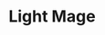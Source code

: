 ---
short_name: light_mage
title: Light Mage
alt: Watercolor painting of a light mage
thumbs:
    w1920_PNG: https://lh3.googleusercontent.com/F_tE6wrFGkljko_6Sz_o5cimWUG11EeU2EYQje0_j-v_1n7zIaSc37ige7gSltUfmUARZEX0EKKuFuN1LPMEJGbSXmKENHZh45bUYMU4U-ZfK-VBHouwdB-PJQJGZcVEBIG2wzdCTg=w355
    w1920_JPG: https://lh3.googleusercontent.com/S_Ri5xNOC5MfQrWR1eLAgvACou3QswoLP8jlz5fwtH6Spbgn806leMK3J_SJcNTPv9HvYzjCFeA5lIxxfL9pXDEQ4SqsaYKsamTUe9EhpyoRW2Wc6zDfUHi6Lr4qwDy3J9OD0i8pTA=w355
    w1024_PNG: https://lh3.googleusercontent.com/F_tE6wrFGkljko_6Sz_o5cimWUG11EeU2EYQje0_j-v_1n7zIaSc37ige7gSltUfmUARZEX0EKKuFuN1LPMEJGbSXmKENHZh45bUYMU4U-ZfK-VBHouwdB-PJQJGZcVEBIG2wzdCTg=w284
    w1024_JPG: https://lh3.googleusercontent.com/S_Ri5xNOC5MfQrWR1eLAgvACou3QswoLP8jlz5fwtH6Spbgn806leMK3J_SJcNTPv9HvYzjCFeA5lIxxfL9pXDEQ4SqsaYKsamTUe9EhpyoRW2Wc6zDfUHi6Lr4qwDy3J9OD0i8pTA=w284
    w768_PNG: https://lh3.googleusercontent.com/F_tE6wrFGkljko_6Sz_o5cimWUG11EeU2EYQje0_j-v_1n7zIaSc37ige7gSltUfmUARZEX0EKKuFuN1LPMEJGbSXmKENHZh45bUYMU4U-ZfK-VBHouwdB-PJQJGZcVEBIG2wzdCTg=w213
    w768_JPG: https://lh3.googleusercontent.com/S_Ri5xNOC5MfQrWR1eLAgvACou3QswoLP8jlz5fwtH6Spbgn806leMK3J_SJcNTPv9HvYzjCFeA5lIxxfL9pXDEQ4SqsaYKsamTUe9EhpyoRW2Wc6zDfUHi6Lr4qwDy3J9OD0i8pTA=w213
    w600_PNG: https://lh3.googleusercontent.com/F_tE6wrFGkljko_6Sz_o5cimWUG11EeU2EYQje0_j-v_1n7zIaSc37ige7gSltUfmUARZEX0EKKuFuN1LPMEJGbSXmKENHZh45bUYMU4U-ZfK-VBHouwdB-PJQJGZcVEBIG2wzdCTg=w166
    w600_JPG: https://lh3.googleusercontent.com/S_Ri5xNOC5MfQrWR1eLAgvACou3QswoLP8jlz5fwtH6Spbgn806leMK3J_SJcNTPv9HvYzjCFeA5lIxxfL9pXDEQ4SqsaYKsamTUe9EhpyoRW2Wc6zDfUHi6Lr4qwDy3J9OD0i8pTA=w166
    w411_PNG: https://lh3.googleusercontent.com/F_tE6wrFGkljko_6Sz_o5cimWUG11EeU2EYQje0_j-v_1n7zIaSc37ige7gSltUfmUARZEX0EKKuFuN1LPMEJGbSXmKENHZh45bUYMU4U-ZfK-VBHouwdB-PJQJGZcVEBIG2wzdCTg=w114
    w411_JPG: https://lh3.googleusercontent.com/S_Ri5xNOC5MfQrWR1eLAgvACou3QswoLP8jlz5fwtH6Spbgn806leMK3J_SJcNTPv9HvYzjCFeA5lIxxfL9pXDEQ4SqsaYKsamTUe9EhpyoRW2Wc6zDfUHi6Lr4qwDy3J9OD0i8pTA=w114
    w360_PNG: https://lh3.googleusercontent.com/F_tE6wrFGkljko_6Sz_o5cimWUG11EeU2EYQje0_j-v_1n7zIaSc37ige7gSltUfmUARZEX0EKKuFuN1LPMEJGbSXmKENHZh45bUYMU4U-ZfK-VBHouwdB-PJQJGZcVEBIG2wzdCTg=w100
    w360_JPG: https://lh3.googleusercontent.com/S_Ri5xNOC5MfQrWR1eLAgvACou3QswoLP8jlz5fwtH6Spbgn806leMK3J_SJcNTPv9HvYzjCFeA5lIxxfL9pXDEQ4SqsaYKsamTUe9EhpyoRW2Wc6zDfUHi6Lr4qwDy3J9OD0i8pTA=w100
    w240_PNG: https://lh3.googleusercontent.com/F_tE6wrFGkljko_6Sz_o5cimWUG11EeU2EYQje0_j-v_1n7zIaSc37ige7gSltUfmUARZEX0EKKuFuN1LPMEJGbSXmKENHZh45bUYMU4U-ZfK-VBHouwdB-PJQJGZcVEBIG2wzdCTg=w66
    w240_JPG: https://lh3.googleusercontent.com/S_Ri5xNOC5MfQrWR1eLAgvACou3QswoLP8jlz5fwtH6Spbgn806leMK3J_SJcNTPv9HvYzjCFeA5lIxxfL9pXDEQ4SqsaYKsamTUe9EhpyoRW2Wc6zDfUHi6Lr4qwDy3J9OD0i8pTA=w66
images:
    - label: Final Version
      caption: A young light mage.
      full: https://lh3.googleusercontent.com/KzTjwyuJJqxZbp5rfT4Gz_aWZtnORZ2MykXrqBq_5Ys8rCmsvg69CtHKk-swCmsdM7Q7FYzu7HRUfvwAdA-azuK-R2I3unk-klw3hmLGGXGpAhBCqnGcri7045B8mOcy_gseYV4d6Q=w1080-h1080
      w1920_PNG: https://lh3.googleusercontent.com/a08rohbA7uUrzj0qMUQKcB-dmLq6T6pxP_o0tRezHqFdRyaoK9YOnCEtoOeHLbChsyf5LmPDzkKoffJi0_ss2poewnPUirQYHG6nkSNObf2I4B-FGJxKt_hBelM2epMrXnmpzuZXZQ=w850
      w1920_JPG: https://lh3.googleusercontent.com/AsyzkrZ1BGk4Y45GrM4rPm_E9SWE-55ABaLVwoVEYg3J-GuA5hpJLaKYASnQnuzMcyo1_A5cdMxbpYFfPVgkLSRGJN9dAsqrMsss_LBhSIDMso9w_v_TJ9WInJSL1-4IRgeyCWP6Rg=w850
      w1024_PNG: https://lh3.googleusercontent.com/a08rohbA7uUrzj0qMUQKcB-dmLq6T6pxP_o0tRezHqFdRyaoK9YOnCEtoOeHLbChsyf5LmPDzkKoffJi0_ss2poewnPUirQYHG6nkSNObf2I4B-FGJxKt_hBelM2epMrXnmpzuZXZQ=w711
      w1024_JPG: https://lh3.googleusercontent.com/AsyzkrZ1BGk4Y45GrM4rPm_E9SWE-55ABaLVwoVEYg3J-GuA5hpJLaKYASnQnuzMcyo1_A5cdMxbpYFfPVgkLSRGJN9dAsqrMsss_LBhSIDMso9w_v_TJ9WInJSL1-4IRgeyCWP6Rg=w711
      w768_PNG: https://lh3.googleusercontent.com/a08rohbA7uUrzj0qMUQKcB-dmLq6T6pxP_o0tRezHqFdRyaoK9YOnCEtoOeHLbChsyf5LmPDzkKoffJi0_ss2poewnPUirQYHG6nkSNObf2I4B-FGJxKt_hBelM2epMrXnmpzuZXZQ=w533
      w768_JPG: https://lh3.googleusercontent.com/AsyzkrZ1BGk4Y45GrM4rPm_E9SWE-55ABaLVwoVEYg3J-GuA5hpJLaKYASnQnuzMcyo1_A5cdMxbpYFfPVgkLSRGJN9dAsqrMsss_LBhSIDMso9w_v_TJ9WInJSL1-4IRgeyCWP6Rg=w533
      w600_PNG: https://lh3.googleusercontent.com/a08rohbA7uUrzj0qMUQKcB-dmLq6T6pxP_o0tRezHqFdRyaoK9YOnCEtoOeHLbChsyf5LmPDzkKoffJi0_ss2poewnPUirQYHG6nkSNObf2I4B-FGJxKt_hBelM2epMrXnmpzuZXZQ=w416
      w600_JPG: https://lh3.googleusercontent.com/AsyzkrZ1BGk4Y45GrM4rPm_E9SWE-55ABaLVwoVEYg3J-GuA5hpJLaKYASnQnuzMcyo1_A5cdMxbpYFfPVgkLSRGJN9dAsqrMsss_LBhSIDMso9w_v_TJ9WInJSL1-4IRgeyCWP6Rg=w416
      w411_PNG: https://lh3.googleusercontent.com/a08rohbA7uUrzj0qMUQKcB-dmLq6T6pxP_o0tRezHqFdRyaoK9YOnCEtoOeHLbChsyf5LmPDzkKoffJi0_ss2poewnPUirQYHG6nkSNObf2I4B-FGJxKt_hBelM2epMrXnmpzuZXZQ=w285
      w411_JPG: https://lh3.googleusercontent.com/AsyzkrZ1BGk4Y45GrM4rPm_E9SWE-55ABaLVwoVEYg3J-GuA5hpJLaKYASnQnuzMcyo1_A5cdMxbpYFfPVgkLSRGJN9dAsqrMsss_LBhSIDMso9w_v_TJ9WInJSL1-4IRgeyCWP6Rg=w285
      w360_PNG: https://lh3.googleusercontent.com/a08rohbA7uUrzj0qMUQKcB-dmLq6T6pxP_o0tRezHqFdRyaoK9YOnCEtoOeHLbChsyf5LmPDzkKoffJi0_ss2poewnPUirQYHG6nkSNObf2I4B-FGJxKt_hBelM2epMrXnmpzuZXZQ=w250
      w360_JPG: https://lh3.googleusercontent.com/AsyzkrZ1BGk4Y45GrM4rPm_E9SWE-55ABaLVwoVEYg3J-GuA5hpJLaKYASnQnuzMcyo1_A5cdMxbpYFfPVgkLSRGJN9dAsqrMsss_LBhSIDMso9w_v_TJ9WInJSL1-4IRgeyCWP6Rg=w250
      w240_PNG: https://lh3.googleusercontent.com/a08rohbA7uUrzj0qMUQKcB-dmLq6T6pxP_o0tRezHqFdRyaoK9YOnCEtoOeHLbChsyf5LmPDzkKoffJi0_ss2poewnPUirQYHG6nkSNObf2I4B-FGJxKt_hBelM2epMrXnmpzuZXZQ=w166
      w240_JPG: https://lh3.googleusercontent.com/AsyzkrZ1BGk4Y45GrM4rPm_E9SWE-55ABaLVwoVEYg3J-GuA5hpJLaKYASnQnuzMcyo1_A5cdMxbpYFfPVgkLSRGJN9dAsqrMsss_LBhSIDMso9w_v_TJ9WInJSL1-4IRgeyCWP6Rg=w166
    - label: First Version
      caption: Just the line art.
      full: https://lh3.googleusercontent.com/CfyueJZ69RvwTde7yT0uh4TRDD4SzlqG41TU8KQukttIpWiUyoegJd3Zvbk1C_aBNBampt4D0MgxF1LrFxZRJHsj5c84tRI5nYK8_PkGEIHV1ckp5Jgv43z0Awuzp18xNOEhVuihWw=w1080-h1080
      w1920_PNG: https://lh3.googleusercontent.com/cDzsERh-x07EU5PGTczels_jmS9YezXR4t53_jNKW39kCSo106Tp7S-pT0fQGEB2qCq4qg-QilCX-kdaeUWI44Y6y3veXqzHw3mRJVmxkrdmVv4lnfSs32ssRQSW7Trx-N-a7v7H3A=w850
      w1920_JPG: https://lh3.googleusercontent.com/mVg81qlKGjKPJINyZwpnqczK2Z-rMyKRgNrjjH3kj28WAbxcZGdUWa8NHh-Mth6_gFdr0GHnimAAQ3ORpIGjioP71ir2iPwTEjZXvJO8PNQwzOOpTpgxk5Y7jKRonPt8rjErzf7G_g=w850
      w1024_PNG: https://lh3.googleusercontent.com/cDzsERh-x07EU5PGTczels_jmS9YezXR4t53_jNKW39kCSo106Tp7S-pT0fQGEB2qCq4qg-QilCX-kdaeUWI44Y6y3veXqzHw3mRJVmxkrdmVv4lnfSs32ssRQSW7Trx-N-a7v7H3A=w711
      w1024_JPG: https://lh3.googleusercontent.com/mVg81qlKGjKPJINyZwpnqczK2Z-rMyKRgNrjjH3kj28WAbxcZGdUWa8NHh-Mth6_gFdr0GHnimAAQ3ORpIGjioP71ir2iPwTEjZXvJO8PNQwzOOpTpgxk5Y7jKRonPt8rjErzf7G_g=w711
      w768_PNG: https://lh3.googleusercontent.com/cDzsERh-x07EU5PGTczels_jmS9YezXR4t53_jNKW39kCSo106Tp7S-pT0fQGEB2qCq4qg-QilCX-kdaeUWI44Y6y3veXqzHw3mRJVmxkrdmVv4lnfSs32ssRQSW7Trx-N-a7v7H3A=w533
      w768_JPG: https://lh3.googleusercontent.com/mVg81qlKGjKPJINyZwpnqczK2Z-rMyKRgNrjjH3kj28WAbxcZGdUWa8NHh-Mth6_gFdr0GHnimAAQ3ORpIGjioP71ir2iPwTEjZXvJO8PNQwzOOpTpgxk5Y7jKRonPt8rjErzf7G_g=w533
      w600_PNG: https://lh3.googleusercontent.com/cDzsERh-x07EU5PGTczels_jmS9YezXR4t53_jNKW39kCSo106Tp7S-pT0fQGEB2qCq4qg-QilCX-kdaeUWI44Y6y3veXqzHw3mRJVmxkrdmVv4lnfSs32ssRQSW7Trx-N-a7v7H3A=w416
      w600_JPG: https://lh3.googleusercontent.com/mVg81qlKGjKPJINyZwpnqczK2Z-rMyKRgNrjjH3kj28WAbxcZGdUWa8NHh-Mth6_gFdr0GHnimAAQ3ORpIGjioP71ir2iPwTEjZXvJO8PNQwzOOpTpgxk5Y7jKRonPt8rjErzf7G_g=w416
      w411_PNG: https://lh3.googleusercontent.com/cDzsERh-x07EU5PGTczels_jmS9YezXR4t53_jNKW39kCSo106Tp7S-pT0fQGEB2qCq4qg-QilCX-kdaeUWI44Y6y3veXqzHw3mRJVmxkrdmVv4lnfSs32ssRQSW7Trx-N-a7v7H3A=w285
      w411_JPG: https://lh3.googleusercontent.com/mVg81qlKGjKPJINyZwpnqczK2Z-rMyKRgNrjjH3kj28WAbxcZGdUWa8NHh-Mth6_gFdr0GHnimAAQ3ORpIGjioP71ir2iPwTEjZXvJO8PNQwzOOpTpgxk5Y7jKRonPt8rjErzf7G_g=w285
      w360_PNG: https://lh3.googleusercontent.com/cDzsERh-x07EU5PGTczels_jmS9YezXR4t53_jNKW39kCSo106Tp7S-pT0fQGEB2qCq4qg-QilCX-kdaeUWI44Y6y3veXqzHw3mRJVmxkrdmVv4lnfSs32ssRQSW7Trx-N-a7v7H3A=w250
      w360_JPG: https://lh3.googleusercontent.com/mVg81qlKGjKPJINyZwpnqczK2Z-rMyKRgNrjjH3kj28WAbxcZGdUWa8NHh-Mth6_gFdr0GHnimAAQ3ORpIGjioP71ir2iPwTEjZXvJO8PNQwzOOpTpgxk5Y7jKRonPt8rjErzf7G_g=w250
      w240_PNG: https://lh3.googleusercontent.com/cDzsERh-x07EU5PGTczels_jmS9YezXR4t53_jNKW39kCSo106Tp7S-pT0fQGEB2qCq4qg-QilCX-kdaeUWI44Y6y3veXqzHw3mRJVmxkrdmVv4lnfSs32ssRQSW7Trx-N-a7v7H3A=w166
      w240_JPG: https://lh3.googleusercontent.com/mVg81qlKGjKPJINyZwpnqczK2Z-rMyKRgNrjjH3kj28WAbxcZGdUWa8NHh-Mth6_gFdr0GHnimAAQ3ORpIGjioP71ir2iPwTEjZXvJO8PNQwzOOpTpgxk5Y7jKRonPt8rjErzf7G_g=w166
    - label: Second Version
      caption: Basic washes added.
      full: https://lh3.googleusercontent.com/XQY5hPf3QqDFPMpHetwAq8jn7L6qINOTgdp7fsADUHBVLvzOcHSiO1H69o3wvoSNb0g-_hz1-Lu4bKPU3BwxKZBF_Qjkrvo8ozpPvp4k5BWtnd9lOV3D7qQDff1Eq1j1c_U5z6IYxQ=w1080-h1080
      w1920_PNG: https://lh3.googleusercontent.com/uBzO98jHFNUc18sJRo4lHjwPgzPsvN919739vyRDgFr7bN-AboSIC78O62kapuMfWgr9jW-EkH6020t6-duc47vQQhucKWdeZ2hJkBO7ZzpGfg5mBLuJVmrhl2T3gp5tC7x-1fhcmw=w850
      w1920_JPG: https://lh3.googleusercontent.com/37EQXMz7Z9b0Ca_XxyvtRH_0LdYBjTXSUv29QjIuTHYwwfm7iNFwv4ncZTKxmQst36QvAqVYUwyG9VWku-Y9XFXJq2bBr6PCQlnaO7763Vgtm8cjfcleqNapr3DMC_tUmfyMQFpwvQ=w850
      w1024_PNG: https://lh3.googleusercontent.com/uBzO98jHFNUc18sJRo4lHjwPgzPsvN919739vyRDgFr7bN-AboSIC78O62kapuMfWgr9jW-EkH6020t6-duc47vQQhucKWdeZ2hJkBO7ZzpGfg5mBLuJVmrhl2T3gp5tC7x-1fhcmw=w711
      w1024_JPG: https://lh3.googleusercontent.com/37EQXMz7Z9b0Ca_XxyvtRH_0LdYBjTXSUv29QjIuTHYwwfm7iNFwv4ncZTKxmQst36QvAqVYUwyG9VWku-Y9XFXJq2bBr6PCQlnaO7763Vgtm8cjfcleqNapr3DMC_tUmfyMQFpwvQ=w711
      w768_PNG: https://lh3.googleusercontent.com/uBzO98jHFNUc18sJRo4lHjwPgzPsvN919739vyRDgFr7bN-AboSIC78O62kapuMfWgr9jW-EkH6020t6-duc47vQQhucKWdeZ2hJkBO7ZzpGfg5mBLuJVmrhl2T3gp5tC7x-1fhcmw=w533
      w768_JPG: https://lh3.googleusercontent.com/37EQXMz7Z9b0Ca_XxyvtRH_0LdYBjTXSUv29QjIuTHYwwfm7iNFwv4ncZTKxmQst36QvAqVYUwyG9VWku-Y9XFXJq2bBr6PCQlnaO7763Vgtm8cjfcleqNapr3DMC_tUmfyMQFpwvQ=w533
      w600_PNG: https://lh3.googleusercontent.com/uBzO98jHFNUc18sJRo4lHjwPgzPsvN919739vyRDgFr7bN-AboSIC78O62kapuMfWgr9jW-EkH6020t6-duc47vQQhucKWdeZ2hJkBO7ZzpGfg5mBLuJVmrhl2T3gp5tC7x-1fhcmw=w416
      w600_JPG: https://lh3.googleusercontent.com/37EQXMz7Z9b0Ca_XxyvtRH_0LdYBjTXSUv29QjIuTHYwwfm7iNFwv4ncZTKxmQst36QvAqVYUwyG9VWku-Y9XFXJq2bBr6PCQlnaO7763Vgtm8cjfcleqNapr3DMC_tUmfyMQFpwvQ=w416
      w411_PNG: https://lh3.googleusercontent.com/uBzO98jHFNUc18sJRo4lHjwPgzPsvN919739vyRDgFr7bN-AboSIC78O62kapuMfWgr9jW-EkH6020t6-duc47vQQhucKWdeZ2hJkBO7ZzpGfg5mBLuJVmrhl2T3gp5tC7x-1fhcmw=w285
      w411_JPG: https://lh3.googleusercontent.com/37EQXMz7Z9b0Ca_XxyvtRH_0LdYBjTXSUv29QjIuTHYwwfm7iNFwv4ncZTKxmQst36QvAqVYUwyG9VWku-Y9XFXJq2bBr6PCQlnaO7763Vgtm8cjfcleqNapr3DMC_tUmfyMQFpwvQ=w285
      w360_PNG: https://lh3.googleusercontent.com/uBzO98jHFNUc18sJRo4lHjwPgzPsvN919739vyRDgFr7bN-AboSIC78O62kapuMfWgr9jW-EkH6020t6-duc47vQQhucKWdeZ2hJkBO7ZzpGfg5mBLuJVmrhl2T3gp5tC7x-1fhcmw=w250
      w360_JPG: https://lh3.googleusercontent.com/37EQXMz7Z9b0Ca_XxyvtRH_0LdYBjTXSUv29QjIuTHYwwfm7iNFwv4ncZTKxmQst36QvAqVYUwyG9VWku-Y9XFXJq2bBr6PCQlnaO7763Vgtm8cjfcleqNapr3DMC_tUmfyMQFpwvQ=w250
      w240_PNG: https://lh3.googleusercontent.com/uBzO98jHFNUc18sJRo4lHjwPgzPsvN919739vyRDgFr7bN-AboSIC78O62kapuMfWgr9jW-EkH6020t6-duc47vQQhucKWdeZ2hJkBO7ZzpGfg5mBLuJVmrhl2T3gp5tC7x-1fhcmw=w166
      w240_JPG: https://lh3.googleusercontent.com/37EQXMz7Z9b0Ca_XxyvtRH_0LdYBjTXSUv29QjIuTHYwwfm7iNFwv4ncZTKxmQst36QvAqVYUwyG9VWku-Y9XFXJq2bBr6PCQlnaO7763Vgtm8cjfcleqNapr3DMC_tUmfyMQFpwvQ=w166
    - label: Third Version
      caption: Highlights added.
      full: https://lh3.googleusercontent.com/xuTtUVZATLT00MCukgq9fAoEXMw2RVXN4cwXEOE9JWuKZt2f4kiHbx89uJ-rLVTXNEjNq862fFTvQp_9A2wsoU9NUy9DLau6LrFSfp3rQIOL1fVU7Ff4DAEFTTuV6PcFqdQjDqDHFw=w1080-h1080
      w1920_PNG: https://lh3.googleusercontent.com/s4mJbG22nsZttT0dpPhiT6Im0D_ZI0eZdBOpL9FkvorVjKmcOi1OJcMugmUqc9eqQX0j5tx6m2IY2Rg7KNbqYDnHbBkc_onvw3rINTXUSpTw_2zRGJkGidzHtdXWNLf9qte2o54zbQ=w850
      w1920_JPG: https://lh3.googleusercontent.com/IxAEIdXsqYzRc1vt301VAVQ2zobkLyGHxmm40gFjuj4ULboOioG7PcV8ZbIvmmurdvsl-g05gUTOEfw8dDKHBeVrbWWBQVPSy-WS4dzWamMZ3G-U6JvAqIAIp8SKKY1jg0-RzVmLjg=w850
      w1024_PNG: https://lh3.googleusercontent.com/s4mJbG22nsZttT0dpPhiT6Im0D_ZI0eZdBOpL9FkvorVjKmcOi1OJcMugmUqc9eqQX0j5tx6m2IY2Rg7KNbqYDnHbBkc_onvw3rINTXUSpTw_2zRGJkGidzHtdXWNLf9qte2o54zbQ=w711
      w1024_JPG: https://lh3.googleusercontent.com/IxAEIdXsqYzRc1vt301VAVQ2zobkLyGHxmm40gFjuj4ULboOioG7PcV8ZbIvmmurdvsl-g05gUTOEfw8dDKHBeVrbWWBQVPSy-WS4dzWamMZ3G-U6JvAqIAIp8SKKY1jg0-RzVmLjg=w711
      w768_PNG: https://lh3.googleusercontent.com/s4mJbG22nsZttT0dpPhiT6Im0D_ZI0eZdBOpL9FkvorVjKmcOi1OJcMugmUqc9eqQX0j5tx6m2IY2Rg7KNbqYDnHbBkc_onvw3rINTXUSpTw_2zRGJkGidzHtdXWNLf9qte2o54zbQ=w533
      w768_JPG: https://lh3.googleusercontent.com/IxAEIdXsqYzRc1vt301VAVQ2zobkLyGHxmm40gFjuj4ULboOioG7PcV8ZbIvmmurdvsl-g05gUTOEfw8dDKHBeVrbWWBQVPSy-WS4dzWamMZ3G-U6JvAqIAIp8SKKY1jg0-RzVmLjg=w533
      w600_PNG: https://lh3.googleusercontent.com/s4mJbG22nsZttT0dpPhiT6Im0D_ZI0eZdBOpL9FkvorVjKmcOi1OJcMugmUqc9eqQX0j5tx6m2IY2Rg7KNbqYDnHbBkc_onvw3rINTXUSpTw_2zRGJkGidzHtdXWNLf9qte2o54zbQ=w416
      w600_JPG: https://lh3.googleusercontent.com/IxAEIdXsqYzRc1vt301VAVQ2zobkLyGHxmm40gFjuj4ULboOioG7PcV8ZbIvmmurdvsl-g05gUTOEfw8dDKHBeVrbWWBQVPSy-WS4dzWamMZ3G-U6JvAqIAIp8SKKY1jg0-RzVmLjg=w416
      w411_PNG: https://lh3.googleusercontent.com/s4mJbG22nsZttT0dpPhiT6Im0D_ZI0eZdBOpL9FkvorVjKmcOi1OJcMugmUqc9eqQX0j5tx6m2IY2Rg7KNbqYDnHbBkc_onvw3rINTXUSpTw_2zRGJkGidzHtdXWNLf9qte2o54zbQ=w285
      w411_JPG: https://lh3.googleusercontent.com/IxAEIdXsqYzRc1vt301VAVQ2zobkLyGHxmm40gFjuj4ULboOioG7PcV8ZbIvmmurdvsl-g05gUTOEfw8dDKHBeVrbWWBQVPSy-WS4dzWamMZ3G-U6JvAqIAIp8SKKY1jg0-RzVmLjg=w285
      w360_PNG: https://lh3.googleusercontent.com/s4mJbG22nsZttT0dpPhiT6Im0D_ZI0eZdBOpL9FkvorVjKmcOi1OJcMugmUqc9eqQX0j5tx6m2IY2Rg7KNbqYDnHbBkc_onvw3rINTXUSpTw_2zRGJkGidzHtdXWNLf9qte2o54zbQ=w250
      w360_JPG: https://lh3.googleusercontent.com/IxAEIdXsqYzRc1vt301VAVQ2zobkLyGHxmm40gFjuj4ULboOioG7PcV8ZbIvmmurdvsl-g05gUTOEfw8dDKHBeVrbWWBQVPSy-WS4dzWamMZ3G-U6JvAqIAIp8SKKY1jg0-RzVmLjg=w250
      w240_PNG: https://lh3.googleusercontent.com/s4mJbG22nsZttT0dpPhiT6Im0D_ZI0eZdBOpL9FkvorVjKmcOi1OJcMugmUqc9eqQX0j5tx6m2IY2Rg7KNbqYDnHbBkc_onvw3rINTXUSpTw_2zRGJkGidzHtdXWNLf9qte2o54zbQ=w166
      w240_JPG: https://lh3.googleusercontent.com/IxAEIdXsqYzRc1vt301VAVQ2zobkLyGHxmm40gFjuj4ULboOioG7PcV8ZbIvmmurdvsl-g05gUTOEfw8dDKHBeVrbWWBQVPSy-WS4dzWamMZ3G-U6JvAqIAIp8SKKY1jg0-RzVmLjg=w166
    - label: Fourth Version
      caption: Shading added to the skin and robe.
      full: https://lh3.googleusercontent.com/ZHKZ4UlbF9Y-fTlbDKsj8iCBtCyy-ATtLas6_3OHxUuZaY_sWrGLkeFR7FYnfosHGlH8TuZHEU79LH2xmyvKFpo8ehAsoVIndD3cLYitIdeMdr-haUiUyplJF6FqdQAYZW5fY1dXLQ=w1080-h1080
      w1920_PNG: https://lh3.googleusercontent.com/DW3IgzirydT6_-wlHCZaXbUZv4vgOB-RqcRD8qlYBFGJsJfwngs75BvrX2ytYG6Nh4GziGcs_JG-GDS-1gUQtMmwMES7PGFg6h9Aj6aKIJCgMvzbtiniTkJ7m9XaPMxjUvCeAMHGuA=w850
      w1920_JPG: https://lh3.googleusercontent.com/yuYL0XAuxGCeNhXZB_ViHWoNx1ewqAjNwWPT9BSy7d8xLKp6kmooef7QfFIn3Jdt-cqwihQBdVcoi2P-04EgLyulceK457AiK0SaCHHHWOJnFcwWsdbvWHb-MaqawgJiHVD_OCt81A=w850
      w1024_PNG: https://lh3.googleusercontent.com/DW3IgzirydT6_-wlHCZaXbUZv4vgOB-RqcRD8qlYBFGJsJfwngs75BvrX2ytYG6Nh4GziGcs_JG-GDS-1gUQtMmwMES7PGFg6h9Aj6aKIJCgMvzbtiniTkJ7m9XaPMxjUvCeAMHGuA=w711
      w1024_JPG: https://lh3.googleusercontent.com/yuYL0XAuxGCeNhXZB_ViHWoNx1ewqAjNwWPT9BSy7d8xLKp6kmooef7QfFIn3Jdt-cqwihQBdVcoi2P-04EgLyulceK457AiK0SaCHHHWOJnFcwWsdbvWHb-MaqawgJiHVD_OCt81A=w711
      w768_PNG: https://lh3.googleusercontent.com/DW3IgzirydT6_-wlHCZaXbUZv4vgOB-RqcRD8qlYBFGJsJfwngs75BvrX2ytYG6Nh4GziGcs_JG-GDS-1gUQtMmwMES7PGFg6h9Aj6aKIJCgMvzbtiniTkJ7m9XaPMxjUvCeAMHGuA=w533
      w768_JPG: https://lh3.googleusercontent.com/yuYL0XAuxGCeNhXZB_ViHWoNx1ewqAjNwWPT9BSy7d8xLKp6kmooef7QfFIn3Jdt-cqwihQBdVcoi2P-04EgLyulceK457AiK0SaCHHHWOJnFcwWsdbvWHb-MaqawgJiHVD_OCt81A=w533
      w600_PNG: https://lh3.googleusercontent.com/DW3IgzirydT6_-wlHCZaXbUZv4vgOB-RqcRD8qlYBFGJsJfwngs75BvrX2ytYG6Nh4GziGcs_JG-GDS-1gUQtMmwMES7PGFg6h9Aj6aKIJCgMvzbtiniTkJ7m9XaPMxjUvCeAMHGuA=w416
      w600_JPG: https://lh3.googleusercontent.com/yuYL0XAuxGCeNhXZB_ViHWoNx1ewqAjNwWPT9BSy7d8xLKp6kmooef7QfFIn3Jdt-cqwihQBdVcoi2P-04EgLyulceK457AiK0SaCHHHWOJnFcwWsdbvWHb-MaqawgJiHVD_OCt81A=w416
      w411_PNG: https://lh3.googleusercontent.com/DW3IgzirydT6_-wlHCZaXbUZv4vgOB-RqcRD8qlYBFGJsJfwngs75BvrX2ytYG6Nh4GziGcs_JG-GDS-1gUQtMmwMES7PGFg6h9Aj6aKIJCgMvzbtiniTkJ7m9XaPMxjUvCeAMHGuA=w285
      w411_JPG: https://lh3.googleusercontent.com/yuYL0XAuxGCeNhXZB_ViHWoNx1ewqAjNwWPT9BSy7d8xLKp6kmooef7QfFIn3Jdt-cqwihQBdVcoi2P-04EgLyulceK457AiK0SaCHHHWOJnFcwWsdbvWHb-MaqawgJiHVD_OCt81A=w285
      w360_PNG: https://lh3.googleusercontent.com/DW3IgzirydT6_-wlHCZaXbUZv4vgOB-RqcRD8qlYBFGJsJfwngs75BvrX2ytYG6Nh4GziGcs_JG-GDS-1gUQtMmwMES7PGFg6h9Aj6aKIJCgMvzbtiniTkJ7m9XaPMxjUvCeAMHGuA=w250
      w360_JPG: https://lh3.googleusercontent.com/yuYL0XAuxGCeNhXZB_ViHWoNx1ewqAjNwWPT9BSy7d8xLKp6kmooef7QfFIn3Jdt-cqwihQBdVcoi2P-04EgLyulceK457AiK0SaCHHHWOJnFcwWsdbvWHb-MaqawgJiHVD_OCt81A=w250
      w240_PNG: https://lh3.googleusercontent.com/DW3IgzirydT6_-wlHCZaXbUZv4vgOB-RqcRD8qlYBFGJsJfwngs75BvrX2ytYG6Nh4GziGcs_JG-GDS-1gUQtMmwMES7PGFg6h9Aj6aKIJCgMvzbtiniTkJ7m9XaPMxjUvCeAMHGuA=w166
      w240_JPG: https://lh3.googleusercontent.com/yuYL0XAuxGCeNhXZB_ViHWoNx1ewqAjNwWPT9BSy7d8xLKp6kmooef7QfFIn3Jdt-cqwihQBdVcoi2P-04EgLyulceK457AiK0SaCHHHWOJnFcwWsdbvWHb-MaqawgJiHVD_OCt81A=w166
    - label: Fifth Version
      caption: Shading developed for the magical staff and the rest of the body & clothes.
      full: https://lh3.googleusercontent.com/66bzxLABCfCN3xhit8esJrX4An3R6ouZpw69Ytmx5N2xX7YXd-14NfpRvSdm4zR6a3EFCoWmHSfk4mDP02wtlEJYQy-5n3TFkz80bVI2kL5dkMZFwJf9YIAFICB7-qvVEOVmSjmDiA=w1080-h1080
      w1920_PNG: https://lh3.googleusercontent.com/-iBex-6MLon3rMMmn2UI-LMkSCRQkI9Xv3MwDg1xOb_qaFZFsYmGCAIW2jtT1LZC3VtRI5yUGZBfNLpSqeC2UhaTYxEDi7mpFFzK0W2-w3DudRE99AeFRLtul5IDXPePoCDy1EMsKQ=w850
      w1920_JPG: https://lh3.googleusercontent.com/dI6J0mLqijT4pVcUtPazq1uGhnDHwl35r4o1TUs4Ol6RMoUm4s_5snR5N1dMBNfE5MHEpFN03DCMpWbbyYGDhxmpIpdvnUXBFOpb-4eCPzA1qW7bTvIRf2wJOqdaEa43RhWMCohiEA=w850
      w1024_PNG: https://lh3.googleusercontent.com/-iBex-6MLon3rMMmn2UI-LMkSCRQkI9Xv3MwDg1xOb_qaFZFsYmGCAIW2jtT1LZC3VtRI5yUGZBfNLpSqeC2UhaTYxEDi7mpFFzK0W2-w3DudRE99AeFRLtul5IDXPePoCDy1EMsKQ=w711
      w1024_JPG: https://lh3.googleusercontent.com/dI6J0mLqijT4pVcUtPazq1uGhnDHwl35r4o1TUs4Ol6RMoUm4s_5snR5N1dMBNfE5MHEpFN03DCMpWbbyYGDhxmpIpdvnUXBFOpb-4eCPzA1qW7bTvIRf2wJOqdaEa43RhWMCohiEA=w711
      w768_PNG: https://lh3.googleusercontent.com/-iBex-6MLon3rMMmn2UI-LMkSCRQkI9Xv3MwDg1xOb_qaFZFsYmGCAIW2jtT1LZC3VtRI5yUGZBfNLpSqeC2UhaTYxEDi7mpFFzK0W2-w3DudRE99AeFRLtul5IDXPePoCDy1EMsKQ=w533
      w768_JPG: https://lh3.googleusercontent.com/dI6J0mLqijT4pVcUtPazq1uGhnDHwl35r4o1TUs4Ol6RMoUm4s_5snR5N1dMBNfE5MHEpFN03DCMpWbbyYGDhxmpIpdvnUXBFOpb-4eCPzA1qW7bTvIRf2wJOqdaEa43RhWMCohiEA=w533
      w600_PNG: https://lh3.googleusercontent.com/-iBex-6MLon3rMMmn2UI-LMkSCRQkI9Xv3MwDg1xOb_qaFZFsYmGCAIW2jtT1LZC3VtRI5yUGZBfNLpSqeC2UhaTYxEDi7mpFFzK0W2-w3DudRE99AeFRLtul5IDXPePoCDy1EMsKQ=w416
      w600_JPG: https://lh3.googleusercontent.com/dI6J0mLqijT4pVcUtPazq1uGhnDHwl35r4o1TUs4Ol6RMoUm4s_5snR5N1dMBNfE5MHEpFN03DCMpWbbyYGDhxmpIpdvnUXBFOpb-4eCPzA1qW7bTvIRf2wJOqdaEa43RhWMCohiEA=w416
      w411_PNG: https://lh3.googleusercontent.com/-iBex-6MLon3rMMmn2UI-LMkSCRQkI9Xv3MwDg1xOb_qaFZFsYmGCAIW2jtT1LZC3VtRI5yUGZBfNLpSqeC2UhaTYxEDi7mpFFzK0W2-w3DudRE99AeFRLtul5IDXPePoCDy1EMsKQ=w285
      w411_JPG: https://lh3.googleusercontent.com/dI6J0mLqijT4pVcUtPazq1uGhnDHwl35r4o1TUs4Ol6RMoUm4s_5snR5N1dMBNfE5MHEpFN03DCMpWbbyYGDhxmpIpdvnUXBFOpb-4eCPzA1qW7bTvIRf2wJOqdaEa43RhWMCohiEA=w285
      w360_PNG: https://lh3.googleusercontent.com/-iBex-6MLon3rMMmn2UI-LMkSCRQkI9Xv3MwDg1xOb_qaFZFsYmGCAIW2jtT1LZC3VtRI5yUGZBfNLpSqeC2UhaTYxEDi7mpFFzK0W2-w3DudRE99AeFRLtul5IDXPePoCDy1EMsKQ=w250
      w360_JPG: https://lh3.googleusercontent.com/dI6J0mLqijT4pVcUtPazq1uGhnDHwl35r4o1TUs4Ol6RMoUm4s_5snR5N1dMBNfE5MHEpFN03DCMpWbbyYGDhxmpIpdvnUXBFOpb-4eCPzA1qW7bTvIRf2wJOqdaEa43RhWMCohiEA=w250
      w240_PNG: https://lh3.googleusercontent.com/-iBex-6MLon3rMMmn2UI-LMkSCRQkI9Xv3MwDg1xOb_qaFZFsYmGCAIW2jtT1LZC3VtRI5yUGZBfNLpSqeC2UhaTYxEDi7mpFFzK0W2-w3DudRE99AeFRLtul5IDXPePoCDy1EMsKQ=w166
      w240_JPG: https://lh3.googleusercontent.com/dI6J0mLqijT4pVcUtPazq1uGhnDHwl35r4o1TUs4Ol6RMoUm4s_5snR5N1dMBNfE5MHEpFN03DCMpWbbyYGDhxmpIpdvnUXBFOpb-4eCPzA1qW7bTvIRf2wJOqdaEa43RhWMCohiEA=w166
    - label: Sixth Version
      caption: Shading added to the hair.
      full: https://lh3.googleusercontent.com/m5Vt04OK72sZrCpqLPNr8eBOiN6e8R5y74lxGVvn0zynaOE6vD5g0oUvHr7bDdwJov895XJilimas19nKFvMn1mF5Atm4oVpa4eu1o3VpR4jC9egGp7UuFZLpzcCTQmUwSkdnCyi-A=w1080-h1080
      w1920_PNG: https://lh3.googleusercontent.com/sir0GlnzGZmJq-MYFuE6uYWZ40cVjqdZg-tduIM6QsW0whDVaOIXeK-L0IMMR44H288FMDJoiZ64wlbS-TpA9DXenxIQlE04O0WDPKHWs4jrfmnaRgwC6jGbxB70Po-RNTbQDW0RIg=w850
      w1920_JPG: https://lh3.googleusercontent.com/wUe5NGBayQveSaOPylzX4c0LEATkiVobb7xtZzPVQkJh3GSCvWs_To4YsAqcD_vfSVc2BA2_0PpEAhaTHBe4vfq7eBjdgemcU7fP1SlTqbzXIj2BoJIDoCNLWG91IOrfVVvVGg8K6w=w850
      w1024_PNG: https://lh3.googleusercontent.com/sir0GlnzGZmJq-MYFuE6uYWZ40cVjqdZg-tduIM6QsW0whDVaOIXeK-L0IMMR44H288FMDJoiZ64wlbS-TpA9DXenxIQlE04O0WDPKHWs4jrfmnaRgwC6jGbxB70Po-RNTbQDW0RIg=w711
      w1024_JPG: https://lh3.googleusercontent.com/wUe5NGBayQveSaOPylzX4c0LEATkiVobb7xtZzPVQkJh3GSCvWs_To4YsAqcD_vfSVc2BA2_0PpEAhaTHBe4vfq7eBjdgemcU7fP1SlTqbzXIj2BoJIDoCNLWG91IOrfVVvVGg8K6w=w711
      w768_PNG: https://lh3.googleusercontent.com/sir0GlnzGZmJq-MYFuE6uYWZ40cVjqdZg-tduIM6QsW0whDVaOIXeK-L0IMMR44H288FMDJoiZ64wlbS-TpA9DXenxIQlE04O0WDPKHWs4jrfmnaRgwC6jGbxB70Po-RNTbQDW0RIg=w533
      w768_JPG: https://lh3.googleusercontent.com/wUe5NGBayQveSaOPylzX4c0LEATkiVobb7xtZzPVQkJh3GSCvWs_To4YsAqcD_vfSVc2BA2_0PpEAhaTHBe4vfq7eBjdgemcU7fP1SlTqbzXIj2BoJIDoCNLWG91IOrfVVvVGg8K6w=w533
      w600_PNG: https://lh3.googleusercontent.com/sir0GlnzGZmJq-MYFuE6uYWZ40cVjqdZg-tduIM6QsW0whDVaOIXeK-L0IMMR44H288FMDJoiZ64wlbS-TpA9DXenxIQlE04O0WDPKHWs4jrfmnaRgwC6jGbxB70Po-RNTbQDW0RIg=w416
      w600_JPG: https://lh3.googleusercontent.com/wUe5NGBayQveSaOPylzX4c0LEATkiVobb7xtZzPVQkJh3GSCvWs_To4YsAqcD_vfSVc2BA2_0PpEAhaTHBe4vfq7eBjdgemcU7fP1SlTqbzXIj2BoJIDoCNLWG91IOrfVVvVGg8K6w=w416
      w411_PNG: https://lh3.googleusercontent.com/sir0GlnzGZmJq-MYFuE6uYWZ40cVjqdZg-tduIM6QsW0whDVaOIXeK-L0IMMR44H288FMDJoiZ64wlbS-TpA9DXenxIQlE04O0WDPKHWs4jrfmnaRgwC6jGbxB70Po-RNTbQDW0RIg=w285
      w411_JPG: https://lh3.googleusercontent.com/wUe5NGBayQveSaOPylzX4c0LEATkiVobb7xtZzPVQkJh3GSCvWs_To4YsAqcD_vfSVc2BA2_0PpEAhaTHBe4vfq7eBjdgemcU7fP1SlTqbzXIj2BoJIDoCNLWG91IOrfVVvVGg8K6w=w285
      w360_PNG: https://lh3.googleusercontent.com/sir0GlnzGZmJq-MYFuE6uYWZ40cVjqdZg-tduIM6QsW0whDVaOIXeK-L0IMMR44H288FMDJoiZ64wlbS-TpA9DXenxIQlE04O0WDPKHWs4jrfmnaRgwC6jGbxB70Po-RNTbQDW0RIg=w250
      w360_JPG: https://lh3.googleusercontent.com/wUe5NGBayQveSaOPylzX4c0LEATkiVobb7xtZzPVQkJh3GSCvWs_To4YsAqcD_vfSVc2BA2_0PpEAhaTHBe4vfq7eBjdgemcU7fP1SlTqbzXIj2BoJIDoCNLWG91IOrfVVvVGg8K6w=w250
      w240_PNG: https://lh3.googleusercontent.com/sir0GlnzGZmJq-MYFuE6uYWZ40cVjqdZg-tduIM6QsW0whDVaOIXeK-L0IMMR44H288FMDJoiZ64wlbS-TpA9DXenxIQlE04O0WDPKHWs4jrfmnaRgwC6jGbxB70Po-RNTbQDW0RIg=w166
      w240_JPG: https://lh3.googleusercontent.com/wUe5NGBayQveSaOPylzX4c0LEATkiVobb7xtZzPVQkJh3GSCvWs_To4YsAqcD_vfSVc2BA2_0PpEAhaTHBe4vfq7eBjdgemcU7fP1SlTqbzXIj2BoJIDoCNLWG91IOrfVVvVGg8K6w=w166
---
